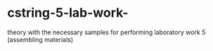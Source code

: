 # cstring-5-lab-work-
theory with the necessary samples for performing laboratory work 5 (assembling materials)
